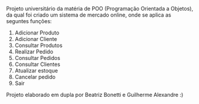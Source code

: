 Projeto universitário da matéria de POO (Programação Orientada a Objetos), da qual foi criado um sistema de mercado online, onde se aplica as seguntes funções:
1. Adicionar Produto
2. Adicionar Cliente
3. Consultar Produtos
4. Realizar Pedido
5. Consultar Pedidos
6. Consultar Clientes
7. Atualizar estoque
8. Cancelar pedido
9. Sair

Projeto elaborado em dupla por Beatriz Bonetti e Guilherme Alexandre :)
